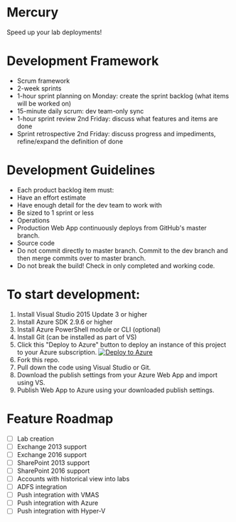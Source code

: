 # Mercury
Speed up your lab deployments!

# Development Framework
* Scrum framework
* 2-week sprints
* 1-hour sprint planning on Monday: create the sprint backlog (what items will be worked on)
* 15-minute daily scrum: dev team-only sync
* 1-hour sprint review 2nd Friday: discuss what features and items are done
* Sprint retrospective 2nd Friday: discuss progress and impediments, refine/expand the definition of done

# Development Guidelines
* Each product backlog item must:
 * Have an effort estimate
 * Have enough detail for the dev team to work with
 * Be sized to 1 sprint or less
* Operations
 * Production Web App continuously deploys from GitHub's master branch.
* Source code
 * Do not commit directly to master branch. Commit to the dev branch and then merge commits over to master branch.
 * Do not break the build! Check in only completed and working code.

# To start development:
1. Install Visual Studio 2015 Update 3 or higher
2. Install Azure SDK 2.9.6 or higher
3. Install Azure PowerShell module or CLI (optional)
4. Install Git (can be installed as part of VS)
5. Click this "Deploy to Azure" button to deploy an instance of this project to your Azure subscription.
[![Deploy to Azure](http://azuredeploy.net/deploybutton.png)](https://azuredeploy.net/)
6. Fork this repo.
7. Pull down the code using Visual Studio or Git.
8. Download the publish settings from your Azure Web App and import using VS.
9. Publish Web App to Azure using your downloaded publish settings.

# Feature Roadmap
- [ ] Lab creation
- [ ] Exchange 2013 support
- [ ] Exchange 2016 support
- [ ] SharePoint 2013 support
- [ ] SharePoint 2016 support
- [ ] Accounts with historical view into labs
- [ ] ADFS integration
- [ ] Push integration with VMAS
- [ ] Push integration with Azure
- [ ] Push integration with Hyper-V
